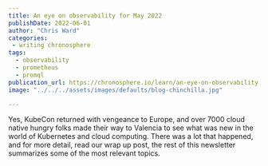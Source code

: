 ```yaml
---
title: An eye on observability for May 2022
publishDate: 2022-06-01
author: "Chris Ward"
categories:
 - writing chronosphere
tags:
  - observability
  - prometheus
  - promql
publication_url: https://chronosphere.io/learn/an-eye-on-observability-for-may/
image: "../../../assets/images/defaults/blog-chinchilla.jpg"

---
```

Yes, KubeCon returned with vengeance to Europe, and over 7000 cloud native hungry folks made their way to Valencia to see what was new in the world of Kubernetes and cloud computing. There was a lot that happened, and for more detail, read our wrap up post, the rest of this newsletter summarizes some of the most relevant topics.